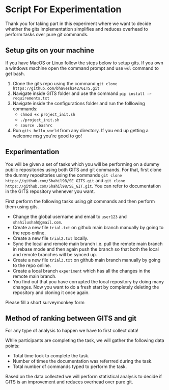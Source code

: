 # Script For Experimentation

Thank you for taking part in this experiment where we want to decide whether the gits implementation simplifies and reduces overhead to perform tasks over pure git commands.

## Setup gits on your machine

If you have MacOS or Linux follow the steps below to setup gits. If you own a windows machine open the command prompt and use `wsl` command to get bash. 

1. Clone the gits repo using the command ` git clone https://github.com/bhavesh242/GITS.git `
2. Navigate inside GITS folder and use the command ` pip install -r requirements.txt `
3. Navigate inside the configurations folder and run the folllowing commands: <br/>
   - ` chmod +x project_init.sh `
   - ` ./project_init.sh `
   - ` source .bashrc `
4. Run `gits hello_world` from any directory. If you end up getting a welcome msg you're good to go! <br/>

## Experimentation

You will be given a set of tasks which you will be performing on a dummy public repositories using both GITS and git commands.  For that, first clone the dummy repositories using the commands ` git clone https://github.com/Shahil98/SE_GITS.git ` and ` git clone https://github.com/Shahil98/SE_GIT.git `. You can refer to documentation in the GITS repository whenever you want.

First perform the following tasks using git commands and then perform them using gits.
   - Change the global username and email to `user123` and `shahilushah@gmail.com`.
   - Create a new file `trial.txt` on github main branch manually by going to the repo online.
   - Create a new file `trial2.txt` locally.
   - Sync the local and remote main branch i.e. pull the remote main branch in rebase mode and then again push the branch so that both the local and remote branches will be synced up.
   - Create a new file `trial3.txt` on github main branch manually by going to the repo online.
   - Create a local branch `experiment` which has all the changes in the remote main branch.
   - You find out that you have corrupted the local repository by doing many changes. Now you want to do a fresh start by completely deleting the repository and cloning it once again.

Please fill a short surveymonkey form

## Method of ranking between GITS and git 

For any type of analysis to happen we have to first collect data!

While participants are completing the task, we will gather the following data points:
   - Total time took to complete the task.
   - Number of times the documentation was referrred during the task.
   - Total number of commands typed to perform the task.

Based on the data collected we will perform statistical analysis to decide if GITS is an improvement and reduces overhead over pure git.
